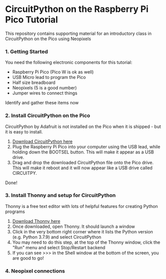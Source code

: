# CircuitPython on the Raspberry Pi Pico Tutorial

This repository contains supporting material for an introductory class in CircuitPython on the Pico using Neopixels 

### 1. Getting Started

You need the following electronic components for this tutorial:
- Raspberry Pi Pico (Pico W is ok as well)
- USB Micro lead to program the Pico
- Half size breadboard
- Neopixels (5 is a good number)
- Jumper wires to connect things

Identify and gather these items now

### 2. Install CircuitPython on the Pico

CircuitPython by Adafruit is not installed on the Pico when it is shipped - but it is easy to install.

1. [Download CircuitPython here](https://circuitpython.org/board/raspberry_pi_pico/)
2. Plug the Raspberry Pi Pico into your computer using the USB lead, while holding down the BOOTSEL button. This will make it appear as a USB drive.
3. Drag and drop the downloaded CircuitPython file onto the Pico drive. This will make it reboot and it will now appear like a USB drive called CIRCUITPY.

Done!

### 3. Install Thonny and setup for CircuitPython

Thonny is a free text editor with lots of helpful features for creating Python programs

1. [Download Thonny here](https://thonny.org/)
2. Once downloaded, open Thonny. It should launch a window
3. Click in the very bottom right corner where it lists the Python version (e.g. Python 3.7.9) and select CircuitPython
4. You may need to do this step, at the top of the Thonny window, click the "Run" menu and select Stop/Restart backend
5. If you can see >>> in the Shell window at the bottom of the screen, you are good to go!

### 4. Neopixel connections
